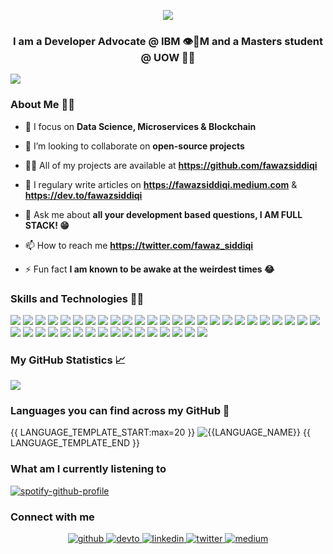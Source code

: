 <!---<h1 align="center">Hey there 👋, I'm Fawaz</h1>--->
<p align="center">
  <img src="https://github.com/fawazsiddiqi/fawazsiddiqi/blob/master/images/signbot.gif?raw=true">
</p>
<h3 align="center">I am a Developer Advocate @ IBM 👁🐝M and a Masters student @ UOW 👨‍💻</h3>

![](https://komarev.com/ghpvc/?username=fawazsiddiqi&style=flat-square&color=E23237)

### About Me 💁🏻

- 🔭 I focus on **Data Science, Microservices & Blockchain**

- 👯 I’m looking to collaborate on **open-source projects**

- 👨‍💻 All of my projects are available at **https://github.com/fawazsiddiqi**

- 📝 I regulary write articles on **https://fawazsiddiqi.medium.com** & **https://dev.to/fawazsiddiqi**

- 💬 Ask me about **all your development based questions, I AM FULL STACK! 😁**

- 📫 How to reach me **https://twitter.com/fawaz_siddiqi**

- ⚡ Fun fact **I am known to be awake at the weirdest times 😂**

### Skills and Technologies 👨‍💻

![](https://img.shields.io/badge/C++-informational?style=flat-square&logo=c%2B%2B&logoColor=white&color=00599C)
![](https://img.shields.io/badge/C-informational?style=flat-square&logo=C&logoColor=white&color=A8B9CC)
![](https://img.shields.io/badge/Java-informational?style=flat-square&logo=Java&logoColor=white&color=007396)
![](https://img.shields.io/badge/Python-informational?style=flat-square&logo=Python&logoColor=white&color=3776AB)
![](https://img.shields.io/badge/JavaScript-informational?style=flat-square&logo=JavaScript&logoColor=white&color=F7DF1E)
![](https://img.shields.io/badge/NPM-informational?style=flat-square&logo=NPM&logoColor=white&color=CB3837)
![](https://img.shields.io/badge/NodeJS-informational?style=flat-square&logo=npm&logoColor=white&color=339933)
![](https://img.shields.io/badge/AngularJS-informational?style=flat-square&logo=angular&logoColor=white&color=E23237)
![](https://img.shields.io/badge/ReactJS-informational?style=flat-square&logo=React&logoColor=white&color=61DAFB)
![](https://img.shields.io/badge/R/RStudio-informational?style=flat-square&logo=R&logoColor=white&color=276DC3)
![](https://img.shields.io/badge/Swift-informational?style=flat-square&logo=swift&logoColor=white&color=FA7343)
![](https://img.shields.io/badge/HTML/CSS/HTML5-informational?style=flat-square&logo=html5&logoColor=white&color=E34F26)
![](https://img.shields.io/badge/PHP-informational?style=flat-square&logo=php&logoColor=white&color=777BB4)
![](https://img.shields.io/badge/Bash_Scripting-informational?style=flat-square&logo=gnu-bash&logoColor=white&color=4EAA25)
![](https://img.shields.io/badge/Red_Hat_OpenShift-informational?style=flat-square&logo=red-hat-open-shift&logoColor=white&color=EE0000)
![](https://img.shields.io/badge/Kubernetes-informational?style=flat-square&logo=kubernetes&logoColor=white&color=326CE5)
![](https://img.shields.io/badge/Docker-informational?style=flat-square&logo=docker&logoColor=white&color=2496ED)
![](https://img.shields.io/badge/Xamarin-informational?style=flat-square&logo=xamarin&logoColor=white&color=3498DB)
![](https://img.shields.io/badge/Hyperledger_Fabric-informational?style=flat-square&logo=hyper-ledger-fabric&logoColor=white&color=007396)
![](https://img.shields.io/badge/IBM_Cloud-informational?style=flat-square&logo=IBM&logoColor=white&color=054ADA)
![](https://img.shields.io/badge/Arduino-informational?style=flat-square&logo=arduino&logoColor=white&color=00979D)
![](https://img.shields.io/badge/TensorFlow-informational?style=flat-square&logo=tensorflow&logoColor=white&color=FF6F00)
![](https://img.shields.io/badge/Keras-informational?style=flat-square&logo=Keras&logoColor=white&color=D00000)
![](https://img.shields.io/badge/GoLang-informational?style=flat-square&logo=Go&logoColor=white&color=00ADD8)
![](https://img.shields.io/badge/MySQL-informational?style=flat-square&logo=mysql&logoColor=white&color=4479A1)
![](https://img.shields.io/badge/PostgreSQL-informational?style=flat-square&logo=PostgreSQL&logoColor=white&color=336791)
![](https://img.shields.io/badge/MongoDB-informational?style=flat-square&logo=mongodb&logoColor=white&color=47A248)
![](https://img.shields.io/badge/CouchDB-informational?style=flat-square&logo&logoColor=white&color=1F305F)
![](https://img.shields.io/badge/pytorch-informational?style=flat-square&logo=pytorch&logoColor=white&color=EE4C2C)
![](https://img.shields.io/badge/Linux-informational?style=flat-square&logo=Linux&logoColor=white&color=FCC624)
![](https://img.shields.io/badge/IBM_Watson-informational?style=flat-square&logo=IBM-Watson&logoColor=white&color=BE95FF)
![](https://img.shields.io/badge/pandas-informational?style=flat-square&logo=pandas&logoColor=white&color=150458)
![](https://img.shields.io/badge/Helm-informational?style=flat-square&logo=Helm&logoColor=white&color=0F1689)
![](https://img.shields.io/badge/Podman-informational?style=flat-square&logo=Podman&logoColor=white&color=892CA0)
![](https://img.shields.io/badge/Node_Red-informational?style=flat-square&logo=Node-Red&logoColor=white&color=8F0000)
![](https://img.shields.io/badge/WireGuard-informational?style=flat-square&logo=WireGuard&logoColor=white&color=88171A)
![](https://img.shields.io/badge/Ansible-informational?style=flat-square&logo=Ansible&logoColor=white&color=EE0000)
![](https://img.shields.io/badge/XAMPP-informational?style=flat-square&logo=XAMPP&logoColor=white&color=FB7A24)
![](https://img.shields.io/badge/Android_Studio-informational?style=flat-square&logo=Android-Studio&logoColor=white&color=3DDC84)
![](https://img.shields.io/badge/Apache_Kafka-informational?style=flat-square&logo=Apache-Kafka&logoColor=white&color=231F20)
![](https://img.shields.io/badge/OWASP-informational?style=flat-square&logo=OWASP&logoColor=white&color=000000)

### My GitHub Statistics 📈
![](https://github-readme-stats.fawazsiddiqi.vercel.app/api/?username=fawazsiddiqi&layout=compact&card_width=250&hide_border=true&theme=vue&hide_title=true&include_all_commits=true)

### Languages you can find across my GitHub 👾
{{ LANGUAGE_TEMPLATE_START:max=20 }}
![{{LANGUAGE_NAME}}](https://img.shields.io/static/v1?style=flat-square&label=%E2%A0%80&color=555&labelColor={{LANGUAGE_COLOR:uri}}&message={{LANGUAGE_NAME:uri}}%EF%B8%B1{{LANGUAGE_PERCENT:uri}}%25)
{{ LANGUAGE_TEMPLATE_END }}

### What am I currently listening to

[![spotify-github-profile](https://spotify-github-profile.vercel.app/api/view?uid=ymqbg4uym5se83i8v4hnnwrfp&cover_image=true&theme=novatorem)](https://spotify-github-profile.vercel.app/api/view?uid=ymqbg4uym5se83i8v4hnnwrfp&redirect=true)

### Connect with me 

<div align="center">
<a href="https://github.com/fawazsiddiqi" target="_blank">
<img src=https://img.shields.io/badge/github-%2324292e.svg?&style=for-the-badge&logo=github&logoColor=white alt=github style="margin-bottom: 5px;" />
</a>
<a href="https://dev.to/fawazsiddiqi" target="_blank">
<img src=https://img.shields.io/badge/dev.to-%2308090A.svg?&style=for-the-badge&logo=dev.to&logoColor=white alt=devto style="margin-bottom: 5px;" />
</a>
<a href="https://linkedin.com/in/fawazsiddiqi" target="_blank">
<img src=https://img.shields.io/badge/linkedin-%231E77B5.svg?&style=for-the-badge&logo=linkedin&logoColor=white alt=linkedin style="margin-bottom: 5px;" />
</a>
<a href="https://twitter.com/Fawaz_siddiqi" target="_blank">
<img src=https://img.shields.io/badge/twitter-%2300acee.svg?&style=for-the-badge&logo=twitter&logoColor=white alt=twitter style="margin-bottom: 5px;" />
</a>
<a href="https://medium.com/https://fawazsiddiqi.medium.com" target="_blank">
<img src=https://img.shields.io/badge/medium-%23292929.svg?&style=for-the-badge&logo=medium&logoColor=white alt=medium style="margin-bottom: 5px;" />
</a>  
</div> 
